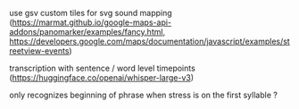use gsv custom tiles for svg sound mapping  
(https://marmat.github.io/google-maps-api-addons/panomarker/examples/fancy.html, 
https://developers.google.com/maps/documentation/javascript/examples/streetview-events)  
  
transcription with sentence / word level timepoints  
(https://huggingface.co/openai/whisper-large-v3)  

only recognizes beginning of phrase when stress is on the first syllable ?

